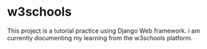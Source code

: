 # w3schools

This project is a tutorial practice using Django Web framework. i am currently documenting my learning from the w3schools platform.
